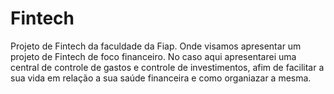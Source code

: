 # Fintech
Projeto de Fintech da faculdade da Fiap.
Onde visamos apresentar um projeto de Fintech de foco financeiro. No caso aqui apresentarei uma central de controle de gastos e controle de investimentos, afim de facilitar a sua vida em relação a sua saúde financeira e como organiazar a mesma.
